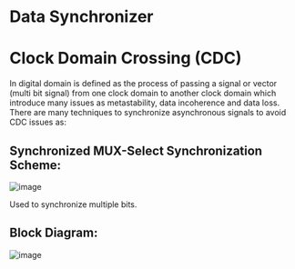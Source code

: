 # Data Synchronizer
# Clock Domain Crossing (CDC)
In digital domain is defined as the process of passing a signal or vector (multi bit signal) from one clock domain to another clock domain which introduce many issues as metastability, data incoherence and data loss. There are many techniques to synchronize asynchronous signals to avoid CDC issues as:
## Synchronized MUX-Select Synchronization Scheme: 
![image](https://user-images.githubusercontent.com/82395215/181782295-d9f8906f-70d5-4bf3-977f-f90770bc2b91.png)

Used to synchronize multiple bits.
## Block Diagram:
![image](https://user-images.githubusercontent.com/82395215/181782413-a871decf-94f5-407e-ae7c-d899152ec229.png)
